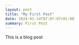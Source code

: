 ```yaml
---
layout: post
title: "My First Post"
date: 2024-01-14T07:07:07+01:00
summary: First Post
---
```


This is a blog post
